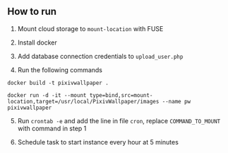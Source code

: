 ## How to run

1. Mount cloud storage to `mount-location` with FUSE

2. Install docker

3. Add database connection credentials to `upload_user.php`

4. Run the following commands

`docker build -t pixivwallpaper .`


`docker run -d -it --mount type=bind,src=mount-location,target=/usr/local/PixivWallpaper/images --name pw pixivwallpaper`

5. Run `crontab -e` and add the line in file `cron`, replace `COMMAND_TO_MOUNT` with command in step 1

6. Schedule task to start instance every hour at 5 minutes
